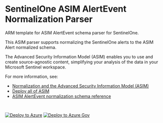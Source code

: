 # SentinelOne ASIM AlertEvent Normalization Parser

ARM template for ASIM AlertEvent schema parser for SentinelOne.

This ASIM parser supports normalizing the SentinelOne alerts to the ASIM Alert normalized schema.


The Advanced Security Information Model (ASIM) enables you to use and create source-agnostic content, simplifying your analysis of the data in your Microsoft Sentinel workspace.

For more information, see:

- [Normalization and the Advanced Security Information Model (ASIM)](https://aka.ms/AboutASIM)
- [Deploy all of ASIM](https://aka.ms/DeployASIM)
- [ASIM AlertEvent normalization schema reference](https://aka.ms/ASimAlertEventDoc)

<br>

[![Deploy to Azure](https://aka.ms/deploytoazurebutton)](https://portal.azure.com/#create/Microsoft.Template/uri/https%3A%2F%2Fraw.githubusercontent.com%2FAzure%2FAzure-Sentinel%2Fmaster%2FParsers%2FASimAlertEvent%2FARM%2FASimAlertEventSentinelOneSingularity%2FASimAlertEventSentinelOneSingularity.json) [![Deploy to Azure Gov](https://aka.ms/deploytoazuregovbutton)](https://portal.azure.us/#create/Microsoft.Template/uri/https%3A%2F%2Fraw.githubusercontent.com%2FAzure%2FAzure-Sentinel%2Fmaster%2FParsers%2FASimAlertEvent%2FARM%2FASimAlertEventSentinelOneSingularity%2FASimAlertEventSentinelOneSingularity.json)
